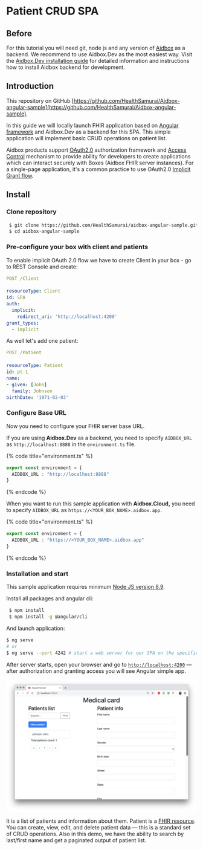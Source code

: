 # Patient CRUD SPA

## Before

For this tutorial you will need git, node js and any version of [Aidbox](https://www.health-samurai.io/aidbox) as a backend. We recommend to use Aidbox.Dev as the most easiest way. Visit the [Aidbox.Dev installation guide](../installation/setup-aidbox.dev.md) for detailed information and instructions how to install Aidbox backend for development.

## Introduction

This repository on GitHub [https://github.com/HealthSamurai/Aidbox-angular-sample](https://github.com/HealthSamurai/Aidbox-angular-sample).

In this guide we will locally launch FHIR application based on [Angular framework](https://angular.io) and Aidbox.Dev as a backend for this SPA. This simple application will implement basic CRUD operations on patient list.

Aidbox products support [OAuth2.0](https://github.com/Aidbox/documentation/tree/9abc14b1b7fe0effba27642c5386f6d561786814/auth-betta/oauth-2.0) authorization framework and [Access Control](../security/access-control.md) mechanism to provide ability for developers to create applications which can interact securely with Boxes \(Aidbox FHIR server instances\). For a single-page application, it's a common practice to use OAuth2.0 [Implicit Grant flow](../auth/implicit.md).

## Install

### Clone repository

```bash
 $ git clone https://github.com/HealthSamurai/aidbox-angular-sample.git
 $ cd aidbox-angular-sample
```

### Pre-configure your box with client and patients

To enable implicit OAuth 2.0 flow we have to create Client in your box - go to REST Console and create:

```yaml
POST /Client

resourceType: Client
id: SPA
auth:
  implicit:
    redirect_uri: 'http://localhost:4200'
grant_types:
  - implicit
```

As well let's add one patient:

```yaml
POST /Patient

resourceType: Patient
id: pt-1
name:
- given: [John]
  family: Johnson
birthDate: '1971-02-03'
```

### Configure Base URL

Now you need to configure your FHIR server base URL.

If you are using **Aidbox.Dev** as a backend, you need to specify `AIDBOX_URL` as `http://localhost:8888` in the `environment.ts` file.

{% code title="environment.ts" %}
```typescript
export const environment = {
  AIDBOX_URL : "http://localhost:8888"
}
```
{% endcode %}

When you want to run this sample application with **Aidbox.Cloud,** you need to specify `AIDBOX_URL` as `https://<YOUR_BOX_NAME>.aidbox.app`.

{% code title="environment.ts" %}
```typescript
export const environment = {
  AIDBOX_URL : "https://<YOUR_BOX_NAME>.aidbox.app"
}
```
{% endcode %}

### Installation and start

This sample application requires minimum [Node JS version 8.9](https://nodejs.org/en/).

Install all packages and angular cli:

```bash
 $ npm install
 $ npm install -g @angular/cli
```

And launch application:

```bash
$ ng serve
# or
$ ng serve --port 4242 # start a web server for our SPA on the specified port
```

After server starts, open your browser and go to [`http://localhost:4200`](http://localhost:4200) — after authorization and granting access you will see Angular simple app.

![](../.gitbook/assets/screen-shot-2019-03-25-at-14.03.49.png)

It is a list of patients and information about them. Patient is a [FHIR resource](https://www.hl7.org/fhir/resourcelist.html). You can create, view, edit, and delete patient data — this is a standard set of CRUD operations. Also in this demo, we have the ability to search by last/first name and get a paginated output of patient list.

